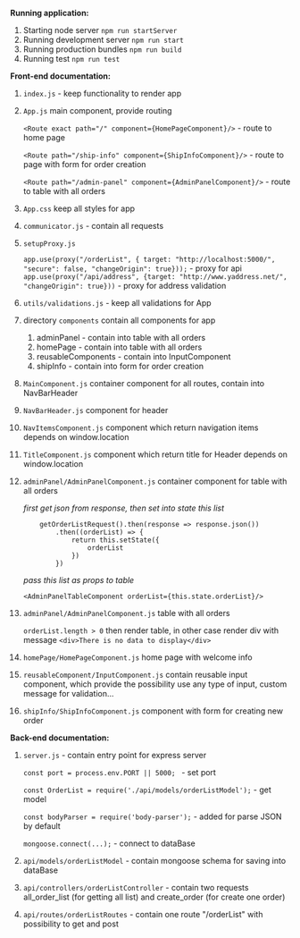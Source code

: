 **Running application:** 
1) Starting node server
    `npm run startServer`
2) Running development server
    `npm run start`
3) Running production bundles
    `npm run build`
4) Running test
    `npm run test`

**Front-end documentation:**

1. `index.js` - keep functionality to render app

2. `App.js` main component, provide routing

    `<Route exact path="/" component={HomePageComponent}/>` - route to home page

    `<Route path="/ship-info" component={ShipInfoComponent}/>` - route to page with form for order creation

    `<Route path="/admin-panel" component={AdminPanelComponent}/>` - route to table with all orders

3. `App.css` keep all styles for app

4. `communicator.js` - contain all requests

5. `setupProxy.js`

    `app.use(proxy("/orderList", { target: "http://localhost:5000/", "secure": false, "changeOrigin": true}));` - proxy for api
    `app.use(proxy("/api/address", {target: "http://www.yaddress.net/", "changeOrigin": true}))` - proxy for address validation
    
6. `utils/validations.js` - keep all validations for App

7. directory `components` contain all components for app

    1. adminPanel - contain into table with all orders
    2. homePage - contain into table with all orders
    3. reusableComponents - contain into InputComponent
    4. shipInfo - contain into form for order creation

8. `MainComponent.js` container component for all routes, contain into NavBarHeader

9. `NavBarHeader.js` component for header

10. `NavItemsComponent.js` component which return navigation items depends on window.location

11. `TitleComponent.js` component which return title for Header depends on window.location

12. `adminPanel/AdminPanelComponent.js` container component for table with all orders 

    _first get json from response, then set into state this list_

            getOrderListRequest().then(response => response.json())
                .then((orderList) => {
                    return this.setState({
                        orderList
                    })
                })  

    _pass this list as props to table_
            
        <AdminPanelTableComponent orderList={this.state.orderList}/>

13. `adminPanel/AdminPanelComponent.js` table with all orders

    `orderList.length > 0` then render table, in other case render div with message `<div>There is no data to display</div>`

14. `homePage/HomePageComponent.js` home page with welcome info

15. `reusableComponent/InputComponent.js` contain reusable input component, which provide the possibility use any type of input, custom message for validation...

16. `shipInfo/ShipInfoComponent.js` component with form for creating new order

**Back-end documentation:**

1. `server.js` - contain entry point for express server
    
    `const port = process.env.PORT || 5000; ` - set port
    
    `const OrderList = require('./api/models/orderListModel');` - get model
    
    `const bodyParser = require('body-parser');` - added for parse JSON by default
    
    `mongoose.connect(...);` - connect to dataBase
    
2. `api/models/orderListModel` - contain mongoose schema for saving into dataBase

3. `api/controllers/orderListController` - contain two requests all_order_list (for getting all list) and create_order (for create one order)

4. `api/routes/orderListRoutes` - contain one route "/orderList" with possibility to get and post
